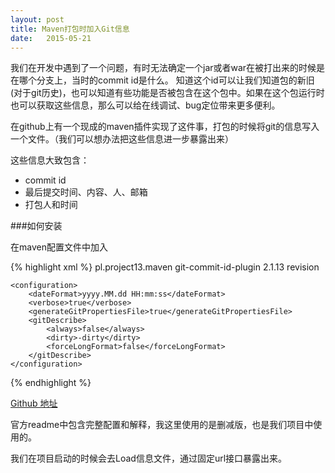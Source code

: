 ```yaml
---
layout: post
title: Maven打包时加入Git信息
date:   2015-05-21
---
```


我们在开发中遇到了一个问题，有时无法确定一个jar或者war在被打出来的时候是在哪个分支上，当时的commit id是什么。
知道这个id可以让我们知道包的新旧(对于git历史)，也可以知道有些功能是否被包含在这个包中。如果在这个包运行时也可以获取这些信息，那么可以给在线调试、bug定位带来更多便利。

在github上有一个现成的maven插件实现了这件事，打包的时候将git的信息写入一个文件。（我们可以想办法把这些信息进一步暴露出来）

这些信息大致包含：

* commit id
* 最后提交时间、内容、人、邮箱
* 打包人和时间

###如何安装

在maven配置文件中加入

{% highlight xml %}
<plugin>
    <groupId>pl.project13.maven</groupId>
    <artifactId>git-commit-id-plugin</artifactId>
    <version>2.1.13</version>
    <executions>
        <execution>
            <goals>
                <goal>revision</goal>
            </goals>
        </execution>
    </executions>

    <configuration>
        <dateFormat>yyyy.MM.dd HH:mm:ss</dateFormat>
        <verbose>true</verbose>
        <generateGitPropertiesFile>true</generateGitPropertiesFile>
        <gitDescribe>
            <always>false</always>
            <dirty>-dirty</dirty>
            <forceLongFormat>false</forceLongFormat>
        </gitDescribe>
    </configuration>
</plugin>
{% endhighlight %}

[Github 地址](https://github.com/ktoso/maven-git-commit-id-plugin)

官方readme中包含完整配置和解释，我这里使用的是删减版，也是我们项目中使用的。

我们在项目启动的时候会去Load信息文件，通过固定url接口暴露出来。
